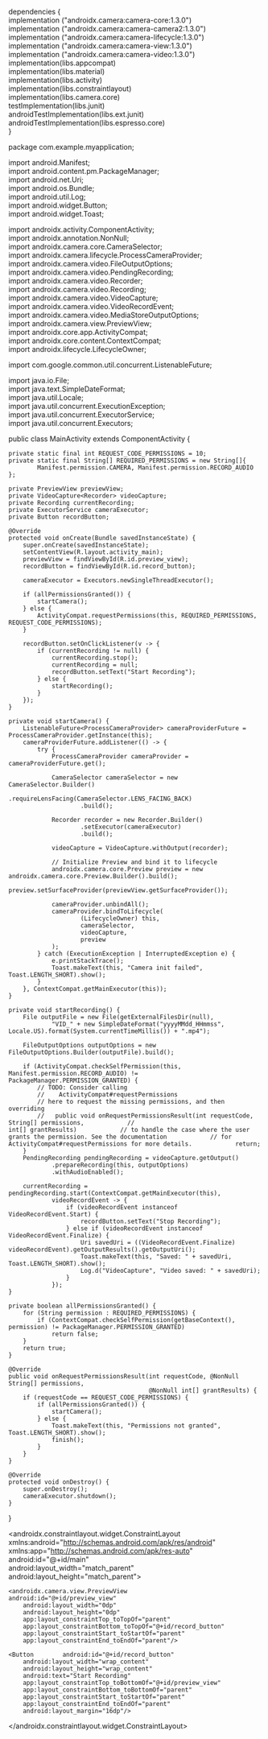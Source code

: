 
  
dependencies {  
    implementation ("androidx.camera:camera-core:1.3.0")  
    implementation ("androidx.camera:camera-camera2:1.3.0")  
    implementation ("androidx.camera:camera-lifecycle:1.3.0")  
    implementation ("androidx.camera:camera-view:1.3.0")  
    implementation ("androidx.camera:camera-video:1.3.0")  
    implementation(libs.appcompat)  
    implementation(libs.material)  
    implementation(libs.activity)  
    implementation(libs.constraintlayout)  
    implementation(libs.camera.core)  
    testImplementation(libs.junit)  
    androidTestImplementation(libs.ext.junit)  
    androidTestImplementation(libs.espresso.core)  
}

package com.example.myapplication;  
  
import android.Manifest;  
import android.content.pm.PackageManager;  
import android.net.Uri;  
import android.os.Bundle;  
import android.util.Log;  
import android.widget.Button;  
import android.widget.Toast;  
  
import androidx.activity.ComponentActivity;  
import androidx.annotation.NonNull;  
import androidx.camera.core.CameraSelector;  
import androidx.camera.lifecycle.ProcessCameraProvider;  
import androidx.camera.video.FileOutputOptions;  
import androidx.camera.video.PendingRecording;  
import androidx.camera.video.Recorder;  
import androidx.camera.video.Recording;  
import androidx.camera.video.VideoCapture;  
import androidx.camera.video.VideoRecordEvent;  
import androidx.camera.video.MediaStoreOutputOptions;  
import androidx.camera.view.PreviewView;  
import androidx.core.app.ActivityCompat;  
import androidx.core.content.ContextCompat;  
import androidx.lifecycle.LifecycleOwner;  
  
import com.google.common.util.concurrent.ListenableFuture;  
  
import java.io.File;  
import java.text.SimpleDateFormat;  
import java.util.Locale;  
import java.util.concurrent.ExecutionException;  
import java.util.concurrent.ExecutorService;  
import java.util.concurrent.Executors;  
  
public class MainActivity extends ComponentActivity {  
  
    private static final int REQUEST_CODE_PERMISSIONS = 10;  
    private static final String[] REQUIRED_PERMISSIONS = new String[]{  
            Manifest.permission.CAMERA, Manifest.permission.RECORD_AUDIO  
    };  
  
    private PreviewView previewView;  
    private VideoCapture<Recorder> videoCapture;  
    private Recording currentRecording;  
    private ExecutorService cameraExecutor;  
    private Button recordButton;  
  
    @Override  
    protected void onCreate(Bundle savedInstanceState) {  
        super.onCreate(savedInstanceState);  
        setContentView(R.layout.activity_main);  
        previewView = findViewById(R.id.preview_view);  
        recordButton = findViewById(R.id.record_button);  
  
        cameraExecutor = Executors.newSingleThreadExecutor();  
  
        if (allPermissionsGranted()) {  
            startCamera();  
        } else {  
            ActivityCompat.requestPermissions(this, REQUIRED_PERMISSIONS, REQUEST_CODE_PERMISSIONS);  
        }  
  
        recordButton.setOnClickListener(v -> {  
            if (currentRecording != null) {  
                currentRecording.stop();  
                currentRecording = null;  
                recordButton.setText("Start Recording");  
            } else {  
                startRecording();  
            }  
        });  
    }  
  
    private void startCamera() {  
        ListenableFuture<ProcessCameraProvider> cameraProviderFuture = ProcessCameraProvider.getInstance(this);  
        cameraProviderFuture.addListener(() -> {  
            try {  
                ProcessCameraProvider cameraProvider = cameraProviderFuture.get();  
  
                CameraSelector cameraSelector = new CameraSelector.Builder()  
                        .requireLensFacing(CameraSelector.LENS_FACING_BACK)  
                        .build();  
  
                Recorder recorder = new Recorder.Builder()  
                        .setExecutor(cameraExecutor)  
                        .build();  
  
                videoCapture = VideoCapture.withOutput(recorder);  
  
                // Initialize Preview and bind it to lifecycle  
                androidx.camera.core.Preview preview = new androidx.camera.core.Preview.Builder().build();  
                preview.setSurfaceProvider(previewView.getSurfaceProvider());  
  
                cameraProvider.unbindAll();  
                cameraProvider.bindToLifecycle(  
                        (LifecycleOwner) this,  
                        cameraSelector,  
                        videoCapture,  
                        preview  
                );  
            } catch (ExecutionException | InterruptedException e) {  
                e.printStackTrace();  
                Toast.makeText(this, "Camera init failed", Toast.LENGTH_SHORT).show();  
            }  
        }, ContextCompat.getMainExecutor(this));  
    }  
  
    private void startRecording() {  
        File outputFile = new File(getExternalFilesDir(null),  
                "VID_" + new SimpleDateFormat("yyyyMMdd_HHmmss", Locale.US).format(System.currentTimeMillis()) + ".mp4");  
  
        FileOutputOptions outputOptions = new FileOutputOptions.Builder(outputFile).build();  
  
        if (ActivityCompat.checkSelfPermission(this, Manifest.permission.RECORD_AUDIO) != PackageManager.PERMISSION_GRANTED) {  
            // TODO: Consider calling  
            //    ActivityCompat#requestPermissions  
            // here to request the missing permissions, and then overriding  
            //   public void onRequestPermissionsResult(int requestCode, String[] permissions,            //                                          int[] grantResults)            // to handle the case where the user grants the permission. See the documentation            // for ActivityCompat#requestPermissions for more details.            return;  
        }  
        PendingRecording pendingRecording = videoCapture.getOutput()  
                .prepareRecording(this, outputOptions)  
                .withAudioEnabled();  
  
        currentRecording = pendingRecording.start(ContextCompat.getMainExecutor(this),  
                videoRecordEvent -> {  
                    if (videoRecordEvent instanceof VideoRecordEvent.Start) {  
                        recordButton.setText("Stop Recording");  
                    } else if (videoRecordEvent instanceof VideoRecordEvent.Finalize) {  
                        Uri savedUri = ((VideoRecordEvent.Finalize) videoRecordEvent).getOutputResults().getOutputUri();  
                        Toast.makeText(this, "Saved: " + savedUri, Toast.LENGTH_SHORT).show();  
                        Log.d("VideoCapture", "Video saved: " + savedUri);  
                    }  
                });  
    }  
  
    private boolean allPermissionsGranted() {  
        for (String permission : REQUIRED_PERMISSIONS) {  
            if (ContextCompat.checkSelfPermission(getBaseContext(), permission) != PackageManager.PERMISSION_GRANTED)  
                return false;  
        }  
        return true;  
    }  
  
    @Override  
    public void onRequestPermissionsResult(int requestCode, @NonNull String[] permissions,  
                                           @NonNull int[] grantResults) {  
        if (requestCode == REQUEST_CODE_PERMISSIONS) {  
            if (allPermissionsGranted()) {  
                startCamera();  
            } else {  
                Toast.makeText(this, "Permissions not granted", Toast.LENGTH_SHORT).show();  
                finish();  
            }  
        }  
    }  
  
    @Override  
    protected void onDestroy() {  
        super.onDestroy();  
        cameraExecutor.shutdown();  
    }  
}



<?xml version="1.0" encoding="utf-8"?>  
<androidx.constraintlayout.widget.ConstraintLayout  
    xmlns:android="http://schemas.android.com/apk/res/android"  
    xmlns:app="http://schemas.android.com/apk/res-auto"  
    android:id="@+id/main"  
    android:layout_width="match_parent"  
    android:layout_height="match_parent">  
  
    <androidx.camera.view.PreviewView        android:id="@+id/preview_view"  
        android:layout_width="0dp"  
        android:layout_height="0dp"  
        app:layout_constraintTop_toTopOf="parent"  
        app:layout_constraintBottom_toTopOf="@+id/record_button"  
        app:layout_constraintStart_toStartOf="parent"  
        app:layout_constraintEnd_toEndOf="parent"/>  
  
    <Button        android:id="@+id/record_button"  
        android:layout_width="wrap_content"  
        android:layout_height="wrap_content"  
        android:text="Start Recording"  
        app:layout_constraintTop_toBottomOf="@+id/preview_view"  
        app:layout_constraintBottom_toBottomOf="parent"  
        app:layout_constraintStart_toStartOf="parent"  
        app:layout_constraintEnd_toEndOf="parent"  
        android:layout_margin="16dp"/>  
</androidx.constraintlayout.widget.ConstraintLayout>